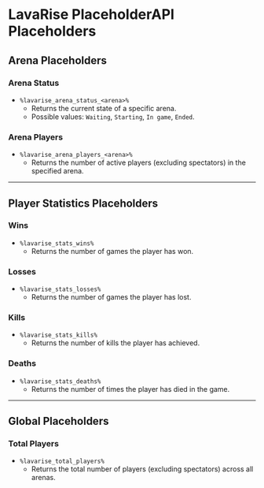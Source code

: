 # LavaRise PlaceholderAPI Placeholders

## Arena Placeholders

### Arena Status
- `%lavarise_arena_status_<arena>%`
    - Returns the current state of a specific arena.
    - Possible values: `Waiting`, `Starting`, `In game`, `Ended`.

### Arena Players
- `%lavarise_arena_players_<arena>%`
    - Returns the number of active players (excluding spectators) in the specified arena.

---  

## Player Statistics Placeholders

### Wins
- `%lavarise_stats_wins%`
    - Returns the number of games the player has won.

### Losses
- `%lavarise_stats_losses%`
    - Returns the number of games the player has lost.

### Kills
- `%lavarise_stats_kills%`
    - Returns the number of kills the player has achieved.

### Deaths
- `%lavarise_stats_deaths%`
    - Returns the number of times the player has died in the game.

---  

## Global Placeholders

### Total Players
- `%lavarise_total_players%`
    - Returns the total number of players (excluding spectators) across all arenas.